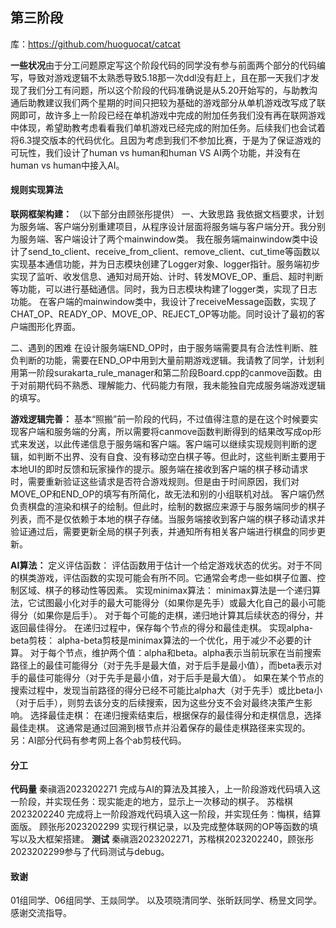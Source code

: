 ## 第三阶段
库：https://github.com/huoguocat/catcat

**一些状况**由于分工问题原定写这个阶段代码的同学没有参与前面两个部分的代码编写，导致对游戏逻辑不太熟悉导致5.18那一次ddl没有赶上，且在那一天我们才发现了我们分工有问题，所以这个阶段的代码准确说是从5.20开始写的，与助教沟通后助教建议我们两个星期的时间只把较为基础的游戏部分从单机游戏改写成了联网即可，故许多上一阶段已经在单机游戏中完成的附加任务我们没有再在联网游戏中体现，希望助教考虑看看我们单机游戏已经完成的附加任务。后续我们也会试着将6.3提交版本的代码优化。且因为考虑到我们不参加比赛，于是为了保证游戏的可玩性，我们设计了human vs human和human VS AI两个功能，并没有在human vs human中接入AI。

#### 规则实现算法

**联网框架构建：** 
（以下部分由顾张彤提供）
一、大致思路
我依据文档要求，计划为服务端、客户端分别重建项目，从程序设计层面将服务端与客户端分开。我分别为服务端、客户端设计了两个mainwindow类。
我在服务端mainwindow类中设计了send_to_client、receive_from_client、remove_client、cut_time等函数以实现基本通信功能，并为日志模块创建了Logger对象、logger指针。服务端初步实现了监听、收发信息、通知对局开始、计时、转发MOVE_OP、重启、超时判断等功能，可以进行基础通信。同时，我为日志模块构建了logger类，实现了日志功能。
在客户端的mainwindow类中，我设计了receiveMessage函数，实现了CHAT_OP、READY_OP、MOVE_OP、REJECT_OP等功能。同时设计了最初的客户端图形化界面。

二、遇到的困难
在设计服务端END_OP时，由于服务端需要具有合法性判断、胜负判断的功能，需要在END_OP中用到大量前期游戏逻辑。我请教了同学，计划利用第一阶段surakarta_rule_manager和第二阶段Board.cpp的canmove函数。由于对前期代码不熟悉、理解能力、代码能力有限，我未能独自完成服务端游戏逻辑的填写。


**游戏逻辑完善：** 
基本“照搬”前一阶段的代码，不过值得注意的是在这个时候要实现客户端和服务端的分离，所以需要将canmove函数判断得到的结果改写成op形式来发送，以此传递信息于服务端和客户端。客户端可以继续实现规则判断的逻辑，如判断不出界、没有自食、没有移动空白棋子等。但此时，这些判断主要用于本地UI的即时反馈和玩家操作的提示。服务端在接收到客户端的棋子移动请求时，需要重新验证这些请求是否符合游戏规则。但是由于时间原因，我们对MOVE_OP和END_OP的填写有所简化，故无法和别的小组联机对战。
客户端仍然负责棋盘的渲染和棋子的绘制。但此时，绘制的数据应来源于与服务端同步的棋子列表，而不是仅依赖于本地的棋子存储。当服务端接收到客户端的棋子移动请求并验证通过后，需要更新全局的棋子列表，并通知所有相关客户端进行棋盘的同步更新。
  
**AI算法：** 
定义评估函数：
评估函数用于估计一个给定游戏状态的优劣。对于不同的棋类游戏，评估函数的实现可能会有所不同。它通常会考虑一些如棋子位置、控制区域、棋子的移动性等因素。
实现minimax算法：
minimax算法是一个递归算法，它试图最小化对手的最大可能得分（如果你是先手）或最大化自己的最小可能得分（如果你是后手）。
对于每个可能的走棋，递归地计算其后续状态的得分，并返回最佳得分。
在递归过程中，保存每个节点的得分和最佳走棋。
实现alpha-beta剪枝：
alpha-beta剪枝是minimax算法的一个优化，用于减少不必要的计算。
对于每个节点，维护两个值：alpha和beta。alpha表示当前玩家在当前搜索路径上的最佳可能得分（对于先手是最大值，对于后手是最小值），而beta表示对手的最佳可能得分（对于先手是最小值，对于后手是最大值）。
如果在某个节点的搜索过程中，发现当前路径的得分已经不可能比alpha大（对于先手）或比beta小（对于后手），则剪去该分支的后续搜索，因为这些分支不会对最终决策产生影响。
选择最佳走棋：
在递归搜索结束后，根据保存的最佳得分和走棋信息，选择最佳走棋。
这通常是通过回溯到根节点并沿着保存的最佳走棋路径来实现的。
另：AI部分代码有参考网上各个ab剪枝代码。

#### 分工
**代码量**  秦禛涵2023202271 完成与AI的算法及其接入，上一阶段游戏代码填入这一阶段，并实现任务：现实能走的地方，显示上一次移动的棋子。
            苏楷棋2023202240 完成将上一阶段游戏代码填入这一阶段，并实现任务：悔棋，结算面版。
            顾张彤2023202299  实现行棋记录，以及完成整体联网的OP等函数的填写以及大框架搭建。
**测试**    秦禛涵2023202271，苏楷棋2023202240，顾张彤2023202299参与了代码测试与debug。

#### 致谢
01组同学、06组同学、王燚同学。
以及项晓清同学、张昕跃同学、杨昱文同学。
感谢交流指导。

 
